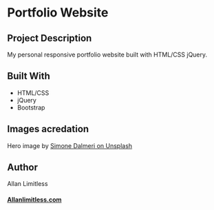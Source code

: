 # Portfolio Website


## Project Description

My personal responsive portfolio website built with HTML/CSS jQuery. 

## Built With

- HTML/CSS
- jQuery
- Bootstrap

## Images acredation

Hero image by [Simone Dalmeri on Unsplash](https://unsplash.com/@simone_dalmeri) 

## Author

Allan Limitless

#### [Allanlimitless.com](https://allanlimitless.com)  




